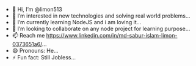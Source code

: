 - 👋 Hi, I’m @limon513
- 👀 I’m interested in new technologies and solving real world problems...
- 🌱 I’m currently learning NodeJS and i am loving it...
- 💞️ I’m looking to collaborate on any node project for learning purpose...
- 📫 Reach me https://www.linkedin.com/in/md-sabur-islam-limon-0373651a6/...
- 😄 Pronouns: He...
- ⚡ Fun fact: Still Jobless...

<!---
limon513/limon513 is a ✨ special ✨ repository because its `README.md` (this file) appears on your GitHub profile.
You can click the Preview link to take a look at your changes.
--->
